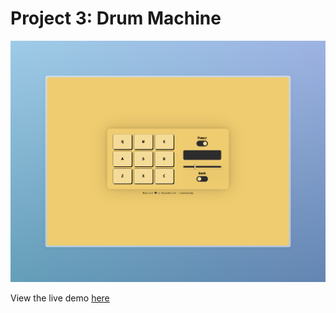 # Project 3: Drum Machine

![Drum Machine Image](./public/Drum%20Machine.jpeg)

View the live demo [here](https://drummachine-fcc.vercel.app/)
